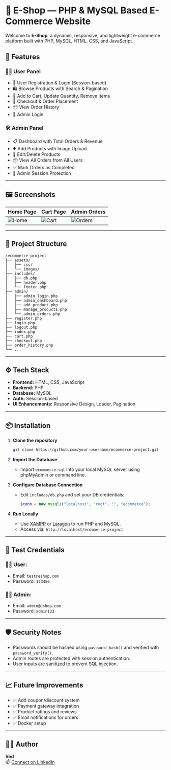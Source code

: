 # 🛒 E-Shop — PHP & MySQL Based E-Commerce Website

Welcome to **E-Shop**, a dynamic, responsive, and lightweight e-commerce platform built with PHP, MySQL, HTML, CSS, and JavaScript.

## 🚀 Features

### 👨‍💼 User Panel
- 🔐 User Registration & Login (Session-based)
- 🛍️ Browse Products with Search & Pagination
- 🛒 Add to Cart, Update Quantity, Remove Items
- 💸 Checkout & Order Placement
- 📦 View Order History
- 🔐 Admin Login

### 🛠️ Admin Panel
- 📋 Dashboard with Total Orders & Revenue
- ➕ Add Products with Image Upload
- 📝 Edit/Delete Products
- 📦 View All Orders from All Users
- ✅ Mark Orders as Completed
- 🔐 Admin Session Protection

---

## 🖼️ Screenshots

| Home Page | Cart Page | Admin Orders |
|----------|-----------|--------------|
| ![Home](assets/screenshots/home.png) | ![Cart](assets/screenshots/cart.png) | ![Orders](assets/screenshots/admin_orders.png) |

---

## 📁 Project Structure

```
/ecommerce-project
├── assets/
│   ├── css/
│   └── images/
├── includes/
│   ├── db.php
│   ├── header.php
│   └── footer.php
├── admin/
│   ├── admin_login.php
│   ├── admin_dashboard.php
│   ├── add_product.php
│   ├── manage_products.php
│   └── admin_orders.php
├── register.php
├── login.php
├── logout.php
├── index.php
├── cart.php
├── checkout.php
├── order_history.php
└── ...
```

---

## ⚙️ Tech Stack

- **Frontend:** HTML, CSS, JavaScript
- **Backend:** PHP
- **Database:** MySQL
- **Auth:** Session-based
- **UI Enhancements:** Responsive Design, Loader, Pagination

---

## 📦 Installation

1. **Clone the repository**
   ```bash
   git clone https://github.com/your-username/ecommerce-project.git
   ```

2. **Import the Database**
   - Import `ecommerce.sql` into your local MySQL server using phpMyAdmin or command line.

3. **Configure Database Connection**
   - Edit `includes/db.php` and set your DB credentials:
     ```php
     $conn = new mysqli("localhost", "root", "", "ecommerce");
     ```

4. **Run Locally**
   - Use [XAMPP](https://www.apachefriends.org/) or [Laragon](https://laragon.org/) to run PHP and MySQL.
   - Access via: `http://localhost/ecommerce-project`

---

## 🧪 Test Credentials

### 👨‍🦱 User:
- Email: `test@eshop.com`
- Password: `123456`

### 👨‍💼 Admin:
- Email: `admin@eshop.com`
- Password: `admin123`

---

## 🛡️ Security Notes
- Passwords should be hashed using `password_hash()` and verified with `password_verify()`.
- Admin routes are protected with session authentication.
- User inputs are sanitized to prevent SQL injection.

---

## 📈 Future Improvements
- ✅ Add coupon/discount system
- ✅ Payment gateway integration
- ✅ Product ratings and reviews
- ✅ Email notifications for orders
- ✅ Docker setup

---

## 🧑‍💻 Author

**Ved**  
📫 [Connect on LinkedIn](https://www.linkedin.com/in/ved-patel-70913a292?)  

